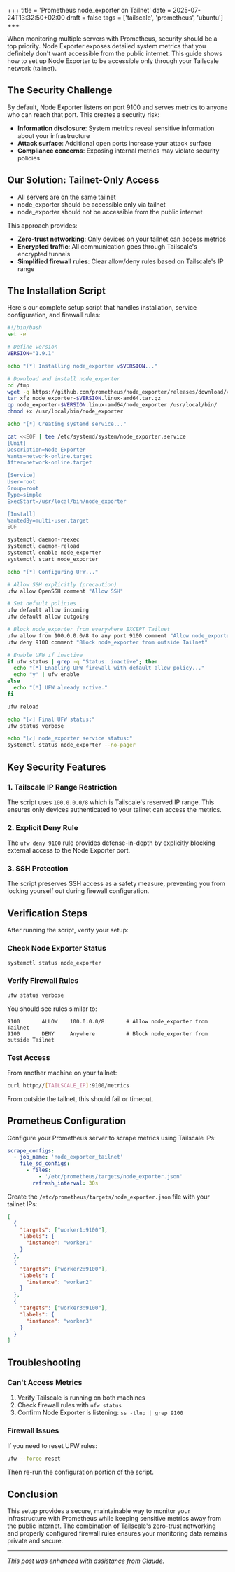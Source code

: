 +++
title = 'Prometheus node_exporter on Tailnet'
date = 2025-07-24T13:32:50+02:00
draft = false
tags = ['tailscale', 'prometheus', 'ubuntu']
+++

When monitoring multiple servers with Prometheus, security should be a top priority. Node Exporter exposes detailed system metrics that you definitely don't want accessible from the public internet. This guide shows how to set up Node Exporter to be accessible only through your Tailscale network (tailnet).

## The Security Challenge

By default, Node Exporter listens on port 9100 and serves metrics to anyone who can reach that port. This creates a security risk:

- **Information disclosure**: System metrics reveal sensitive information about your infrastructure
- **Attack surface**: Additional open ports increase your attack surface
- **Compliance concerns**: Exposing internal metrics may violate security policies

## Our Solution: Tailnet-Only Access

- All servers are on the same tailnet
- node_exporter should be accessible only via tailnet
- node_exporter should not be accessible from the public internet

This approach provides:

- **Zero-trust networking**: Only devices on your tailnet can access metrics
- **Encrypted traffic**: All communication goes through Tailscale's encrypted tunnels
- **Simplified firewall rules**: Clear allow/deny rules based on Tailscale's IP range

## The Installation Script

Here's our complete setup script that handles installation, service configuration, and firewall rules:

```bash
#!/bin/bash
set -e

# Define version
VERSION="1.9.1"

echo "[*] Installing node_exporter v$VERSION..."

# Download and install node_exporter
cd /tmp
wget -q https://github.com/prometheus/node_exporter/releases/download/v$VERSION/node_exporter-$VERSION.linux-amd64.tar.gz
tar xfz node_exporter-$VERSION.linux-amd64.tar.gz
cp node_exporter-$VERSION.linux-amd64/node_exporter /usr/local/bin/
chmod +x /usr/local/bin/node_exporter

echo "[*] Creating systemd service..."

cat <<EOF | tee /etc/systemd/system/node_exporter.service
[Unit]
Description=Node Exporter
Wants=network-online.target
After=network-online.target

[Service]
User=root
Group=root
Type=simple
ExecStart=/usr/local/bin/node_exporter

[Install]
WantedBy=multi-user.target
EOF

systemctl daemon-reexec
systemctl daemon-reload
systemctl enable node_exporter
systemctl start node_exporter

echo "[*] Configuring UFW..."

# Allow SSH explicitly (precaution)
ufw allow OpenSSH comment "Allow SSH"

# Set default policies
ufw default allow incoming
ufw default allow outgoing

# Block node_exporter from everywhere EXCEPT Tailnet
ufw allow from 100.0.0.0/8 to any port 9100 comment "Allow node_exporter from Tailnet"
ufw deny 9100 comment "Block node_exporter from outside Tailnet"

# Enable UFW if inactive
if ufw status | grep -q "Status: inactive"; then
  echo "[*] Enabling UFW firewall with default allow policy..."
  echo "y" | ufw enable
else
  echo "[*] UFW already active."
fi

ufw reload

echo "[✓] Final UFW status:"
ufw status verbose

echo "[✓] node_exporter service status:"
systemctl status node_exporter --no-pager
```

## Key Security Features

### 1. Tailscale IP Range Restriction

The script uses `100.0.0.0/8` which is Tailscale's reserved IP range. This ensures only devices authenticated to your tailnet can access the metrics.

### 2. Explicit Deny Rule

The `ufw deny 9100` rule provides defense-in-depth by explicitly blocking external access to the Node Exporter port.

### 3. SSH Protection

The script preserves SSH access as a safety measure, preventing you from locking yourself out during firewall configuration.

## Verification Steps

After running the script, verify your setup:

### Check Node Exporter Status

```bash
systemctl status node_exporter
```

### Verify Firewall Rules

```bash
ufw status verbose
```

You should see rules similar to:

```text
9100       ALLOW    100.0.0.0/8       # Allow node_exporter from Tailnet
9100       DENY     Anywhere          # Block node_exporter from outside Tailnet
```

### Test Access

From another machine on your tailnet:

```bash
curl http://[TAILSCALE_IP]:9100/metrics
```

From outside the tailnet, this should fail or timeout.

## Prometheus Configuration

Configure your Prometheus server to scrape metrics using Tailscale IPs:

```yaml
scrape_configs:
  - job_name: 'node_exporter_tailnet'
    file_sd_configs:
      - files:
          - '/etc/prometheus/targets/node_exporter.json'
        refresh_interval: 30s
```

Create the `/etc/prometheus/targets/node_exporter.json` file with your tailnet IPs:

```json
[
  {
    "targets": ["worker1:9100"],
    "labels": {
      "instance": "worker1"
    }
  },
  {
    "targets": ["worker2:9100"],
    "labels": {
      "instance": "worker2"
    }
  },
  {
    "targets": ["worker3:9100"],
    "labels": {
      "instance": "worker3"
    }
  }
]
```

## Troubleshooting

### Can't Access Metrics

1. Verify Tailscale is running on both machines
2. Check firewall rules with `ufw status`
3. Confirm Node Exporter is listening: `ss -tlnp | grep 9100`

### Firewall Issues

If you need to reset UFW rules:

```bash
ufw --force reset
```

Then re-run the configuration portion of the script.

## Conclusion

This setup provides a secure, maintainable way to monitor your infrastructure with Prometheus while keeping sensitive metrics away from the public internet. The combination of Tailscale's zero-trust networking and properly configured firewall rules ensures your monitoring data remains private and secure.

---

*This post was enhanced with assistance from Claude.*
